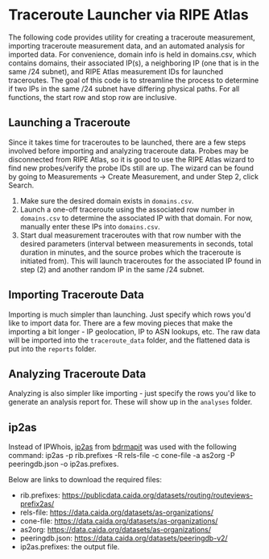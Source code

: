 # Traceroute Launcher via RIPE Atlas

The following code provides utility for creating a traceroute measurement, importing traceroute measurement data, and an automated analysis for imported data. For convenience, domain info is held in domains.csv, which contains domains, their associated IP(s), a neighboring IP (one that is in the same /24 subnet), and RIPE Atlas measurement IDs for launched traceroutes. The goal of this code is to streamline the process to determine if two IPs in the same /24 subnet have differing physical paths. For all functions, the start row and stop row are inclusive.

## Launching a Traceroute

Since it takes time for traceroutes to be launched, there are a few steps involved before importing and analyzing traceroute data. Probes may be disconnected from RIPE Atlas, so it is good to use the RIPE Atlas wizard to find new probes/verify the probe IDs still are up. The wizard can be found by going to Measurements -> Create Measurement, and under Step 2, click Search.

1. Make sure the desired domain exists in `domains.csv`.
2. Launch a one-off traceroute using the associated row number in `domains.csv` to determine the associated IP with that domain. For now, manually enter these IPs into `domains.csv`.
3. Start dual measurement traceroutes with that row number with the desired parameters (interval between measurements in seconds, total duration in minutes, and the source probes which the traceroute is initiated from). This will launch traceroutes for the associated IP found in step (2) and another random IP in the same /24 subnet.

## Importing Traceroute Data

Importing is much simpler than launching. Just specify which rows you'd like to import data for. There are a few moving pieces that make the importing a bit longer - IP geolocation, IP to ASN lookups, etc. The raw data will be imported into the `traceroute_data` folder, and the flattened data is put into the `reports` folder.

## Analyzing Traceroute Data

Analyzing is also simpler like importing - just specify the rows you'd like to generate an analysis report for. These will show up in the `analyses` folder.

## ip2as
Instead of IPWhois, [ip2as](https://alexmarder.github.io/ip2as/) from [bdrmapit](https://alexmarder.github.io/bdrmapit/) was used with the following command: ip2as -p rib.prefixes -R rels-file -c cone-file -a as2org -P peeringdb.json -o ip2as.prefixes.

Below are links to download the required files:
- rib.prefixes: https://publicdata.caida.org/datasets/routing/routeviews-prefix2as/
- rels-file: https://data.caida.org/datasets/as-organizations/
- cone-file: https://data.caida.org/datasets/as-organizations/
- as2org: https://data.caida.org/datasets/as-organizations/
- peeringdb.json: https://data.caida.org/datasets/peeringdb-v2/
- ip2as.prefixes: the output file.
